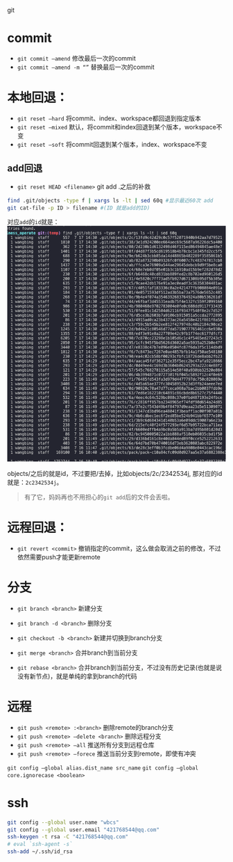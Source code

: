 git 

# commit
+ `git commit —amend` 修改最后一次的commit
+ `git commit —amend -m “”` 替换最后一次的commit

# 本地回退：
+ `git reset —hard` 将commit、index、workspace都回退到指定版本
+ `git reset —mixed` 默认，将commit和index回退到某个版本，workspace不变
+ `git reset —soft` 将commit回退到某个版本，index、workspace不变

## add回退
+ `git reset HEAD <filename>`
git add .之后的补救
```sh
find .git/objects -type f | xargs ls -lt | sed 60q #显示最近60次 add
git cat-file -p ID > filename #(ID 就是add的ID)
```

对应`add`的`id`就是：
![](./assets/add.png)

objects/之后的就是id，不过要把/去掉，比如objects/2c/2342534j, 那对应的id就是：`2c2342534j`。

> 有了它，妈妈再也不用担心的`git add`后的文件会丢啦。

# 远程回退：
+ `git revert <commit>`  撤销指定的commit，这么做会取消之前的修改，不过依然需要push才能更新remote

# 分支
+ `git branch <branch>` 新建分支
+ `git branch -d <branch>` 删除分支

+ `git checkout -b <branch>` 新建并切换到branch分支


+ `git merge <branch>` 合并branch到当前分支
+ `git rebase <branch>` 合并branch到当前分支，不过没有历史记录(也就是说没有新节点)，就是单纯的拿到branch的代码

# 远程
+ `git push <remote> :<branch>`  删除remote的branch分支
+ `git push <remote> —delete <branch>` 删除远程分支
+ `git push <remote> —all`    	推送所有分支到远程仓库
+ `git push <remote> —forece`  推送当前分支到remote，即使有冲突


`git config —global alias.dist_name src_name`
`git config —global core.ignorecase <boolean>`

# ssh
```sh
git config --global user.name "wbcs"
git config --global user.email "421768544@qq.com"
ssh-keygen -t rsa -C "421768544@qq.com"
# eval `ssh-agent -s`
ssh-add ~/.ssh/id_rsa
```